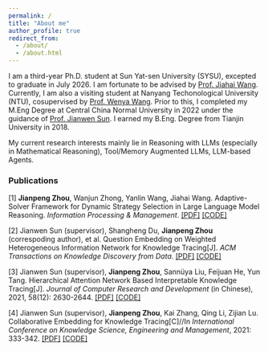 ```yaml
---
permalink: /
title: "About me"
author_profile: true
redirect_from: 
  - /about/
  - /about.html
---
```


I am a third-year Ph.D. student at Sun Yat-sen University (SYSU), excepted to graduate in July 2026. I am fortunate to be advised by [Prof. Jiahai Wang](https://cse.sysu.edu.cn/content/2551). Currently, I am also a visiting student at Nanyang Techonological University (NTU), cosupervised by [Prof. Wenya Wang](https://personal.ntu.edu.sg/wangwy/).
Prior to this, I completed my M.Eng Degree at Central China Normal University in 2022 under the guidance of [Prof. Jianwen Sun](http://faculty.ccnu.edu.cn/h5/2012980010). I earned my B.Eng. Degree from Tianjin University in 2018.

My current research interests mainly lie in Reasoning with LLMs (especially in Mathematical Reasoning), Tool/Memory Augmented LLMs, LLM-based Agents.

### Publications

[1] **Jianpeng Zhou**, Wanjun Zhong, Yanlin Wang, Jiahai Wang. Adaptive-Solver Framework for Dynamic Strategy Selection in Large Language Model Reasoning. *Information Processing & Management*. [[PDF]](https://www.sciencedirect.com/science/article/abs/pii/S0306457324004114) 
[[CODE]](https://github.com/john1226966735/Adaptive-Solver)

[2] Jianwen Sun (supervisor), Shangheng Du, **Jianpeng Zhou** (correspoding author), et al. Question Embedding on Weighted Heterogeneous Information Network for Knowledge Tracing[J]. *ACM Transactions on Knowledge Discovery from Data*. [[PDF]](https://dl.acm.org/doi/10.1145/3703158) [[CODE]](https://github.com/john1226966735/SimKT)

[3] Jianwen Sun (supervisor), **Jianpeng Zhou**, Sannüya Liu, Feijuan He, Yun Tang. Hierarchical Attention Network Based Interpretable Knowledge Tracing[J]. *Journal of Computer Research and Development* (in Chinese), 2021, 58(12): 2630-2644. [[PDF]](https://crad.ict.ac.cn/cn/article/doi/10.7544/issn1000-1239.2021.20210997) [[CODE]](https://github.com/john1226966735/HAKT)

[4] Jianwen Sun (supervisor), **Jianpeng Zhou**, Kai Zhang, Qing Li, Zijian Lu. Collaborative Embedding for Knowledge Tracing[C]//In *International Conference on Knowledge Science, Engineering and Management*, 2021: 333-342. [[PDF]](https://link.springer.com/chapter/10.1007/978-3-030-82147-0_27) [[CODE]](https://github.com/john1226966735/CoKT)

